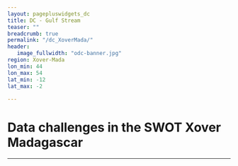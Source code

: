 ```yaml
---
layout: pagepluswidgets_dc
title: DC - Gulf Stream 
teaser: ""
breadcrumb: true
permalink: "/dc_XoverMada/"
header:
   image_fullwidth: "odc-banner.jpg" 
region: Xover-Mada  
lon_min: 44
lon_max: 54
lat_min: -12
lat_max: -2 
  
--- 
```



# Data challenges in the SWOT Xover Madagascar
  
---
